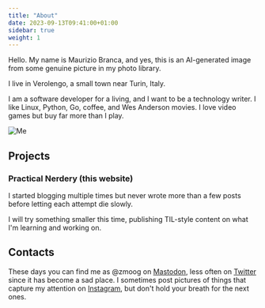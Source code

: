 ```yaml
---
title: "About"
date: 2023-09-13T09:41:00+01:00
sidebar: true
weight: 1
---
```



Hello. My name is Maurizio Branca, and yes, this is an AI-generated image from some genuine picture in my photo library. 

I live in Verolengo, a small town near Turin, Italy.

I am a software developer for a living, and I want to be a technology writer. I like Linux, Python, Go, coffee, and Wes Anderson movies. I love video games but buy far more than I play.

![Me](/images/me.jpg)

## Projects

### Practical Nerdery (this website)

I started blogging multiple times but never wrote more than a few posts before letting each attempt die slowly.

I will try something smaller this time, publishing TIL-style content on what I'm learning and working on.

## Contacts

These days you can find me as @zmoog on [Mastodon](https://mastodon.online/@zmoog), less often on [Twitter](https://twitter.com/zmoog) since it has become a sad place. I sometimes post pictures of things that capture my attention on [Instagram](https://instagram.com/zmoog), but don't hold your breath for the next ones.
